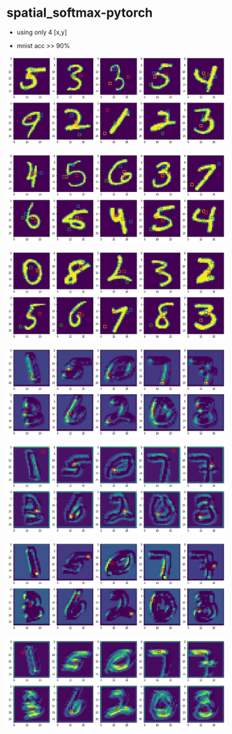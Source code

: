 # spatial_softmax-pytorch

- using only 4 [x,y]

- mnist acc >> 90%

![](images/all_points00.png)

![](images/all_points01.png)

![](images/all_points02.png)

![feature0](images/feature0.png)

![feature1](images/feature1.png)

![feature2](images/feature2.png)

![feature3](images/feature3.png)
